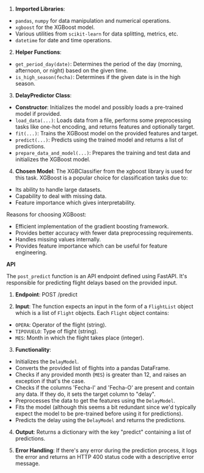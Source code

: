 1. **Imported Libraries**:
- `pandas`, `numpy` for data manipulation and numerical operations.
- `xgboost` for the XGBoost model.
- Various utilities from `scikit-learn` for data splitting, metrics, etc.
- `datetime` for date and time operations.

2. **Helper Functions**:
- `get_period_day(date)`: Determines the period of the day (morning, afternoon, or night) based on the given time.
- `is_high_season(fecha)`: Determines if the given date is in the high season.

3. **DelayPredictor Class**:
- **Constructor**: Initializes the model and possibly loads a pre-trained model if provided.
- `load_data(...)`: Loads data from a file, performs some preprocessing tasks like one-hot encoding, and returns features and optionally target.
- `fit(...)`: Trains the XGBoost model on the provided features and target.
- `predict(...)`: Predicts using the trained model and returns a list of predictions.
- `prepare_data_and_model(...)`: Prepares the training and test data and initializes the XGBoost model.

4. **Chosen Model**:
The XGBClassifier from the xgboost library is used for this task. XGBoost is a popular choice for classification tasks due to:
- Its ability to handle large datasets.
- Capability to deal with missing data.
- Feature importance which gives interpretability.

Reasons for choosing XGBoost:
- Efficient implementation of the gradient boosting framework.
- Provides better accuracy with fewer data preprocessing requirements.
- Handles missing values internally.
- Provides feature importance which can be useful for feature engineering.

**API**

The `post_predict` function is an API endpoint defined using FastAPI. It's responsible for predicting flight delays based on the provided input.

1. **Endpoint**: POST /predict

2. **Input**:
The function expects an input in the form of a `FlightList` object which is a list of `Flight` objects. Each `Flight` object contains:
- `OPERA`: Operator of the flight (string).
- `TIPOVUELO`: Type of flight (string).
- `MES`: Month in which the flight takes place (integer).

3. **Functionality**:
- Initializes the `DelayModel`.
- Converts the provided list of flights into a pandas DataFrame.
- Checks if any provided month (`MES`) is greater than 12, and raises an exception if that's the case.
- Checks if the columns 'Fecha-I' and 'Fecha-O' are present and contain any data. If they do, it sets the target column to "delay".
- Preprocesses the data to get the features using the `DelayModel`.
- Fits the model (although this seems a bit redundant since we'd typically expect the model to be pre-trained before using it for predictions).
- Predicts the delay using the `DelayModel` and returns the predictions.

4. **Output**:
Returns a dictionary with the key "predict" containing a list of predictions.

5. **Error Handling**:
If there's any error during the prediction process, it logs the error and returns an HTTP 400 status code with a descriptive error message.

